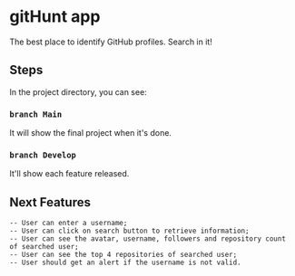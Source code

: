 # gitHunt app

The best place to identify GitHub profiles. Search in it!

## Steps

In the project directory, you can see:

### `branch Main`

It will show the final project when it's done.

### `branch Develop`

It'll show each feature released.

## Next Features

    -- User can enter a username;
    -- User can click on search button to retrieve information;
    -- User can see the avatar, username, followers and repository count of searched user;
    -- User can see the top 4 repositories of searched user;
    -- User should get an alert if the username is not valid.
